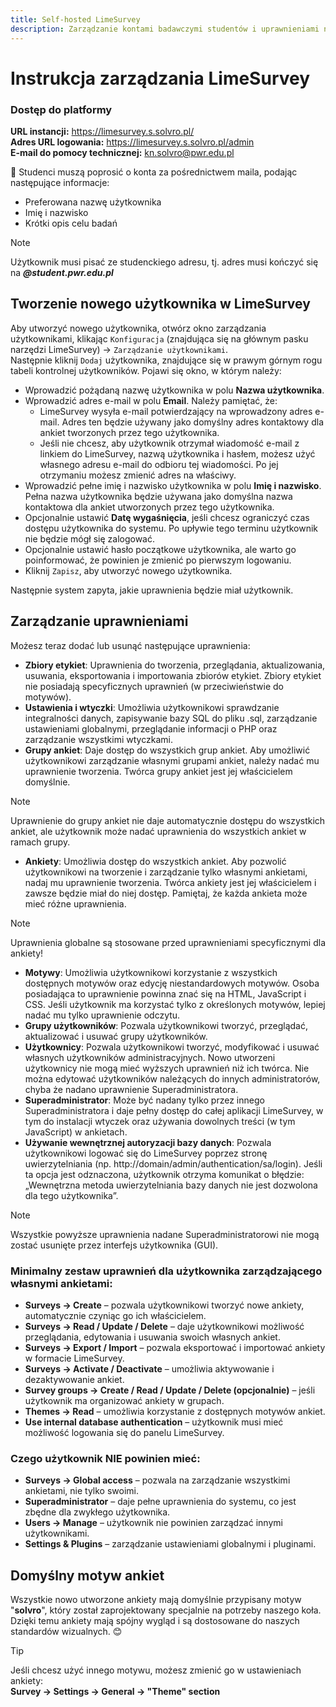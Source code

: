 ```yaml
---
title: Self-hosted LimeSurvey
description: Zarządzanie kontami badawczymi studentów i uprawnieniami na naszej platformie LimeSurvey
---
```


# Instrukcja zarządzania LimeSurvey

### Dostęp do platformy
**URL instancji:** https://limesurvey.s.solvro.pl/  
**Adres URL logowania:** https://limesurvey.s.solvro.pl/admin  
**E-mail do pomocy technicznej:** kn.solvro@pwr.edu.pl

📩 Studenci muszą poprosić o konta za pośrednictwem maila, podając następujące informacje:
- Preferowana nazwę użytkownika
- Imię i nazwisko
- Krótki opis celu badań

> [!NOTE]
> Użytkownik musi pisać ze studenckiego adresu, tj. adres musi kończyć się na ***@student.pwr.edu.pl***


## Tworzenie nowego użytkownika w LimeSurvey

Aby utworzyć nowego użytkownika, otwórz okno zarządzania użytkownikami, klikając `Konfiguracja` (znajdująca się na głównym pasku narzędzi LimeSurvey) → `Zarządzanie użytkownikami`.  
Następnie kliknij `Dodaj` użytkownika, znajdujące się w prawym górnym rogu tabeli kontrolnej użytkowników. Pojawi się okno, w którym należy:
- Wprowadzić pożądaną nazwę użytkownika w polu **Nazwa użytkownika**.
- Wprowadzić adres e-mail w polu **Email**. Należy pamiętać, że:
   - LimeSurvey wysyła e-mail potwierdzający na wprowadzony adres e-mail. Adres ten będzie używany jako domyślny adres kontaktowy dla ankiet tworzonych przez tego użytkownika.
   - Jeśli nie chcesz, aby użytkownik otrzymał wiadomość e-mail z linkiem do LimeSurvey, nazwą użytkownika i hasłem, możesz użyć własnego adresu e-mail do odbioru tej wiadomości. Po jej otrzymaniu możesz zmienić adres na właściwy.
- Wprowadzić pełne imię i nazwisko użytkownika w polu **Imię i nazwisko**. Pełna nazwa użytkownika będzie używana jako domyślna nazwa kontaktowa dla ankiet utworzonych przez tego użytkownika.
- Opcjonalnie ustawić **Datę wygaśnięcia**, jeśli chcesz ograniczyć czas dostępu użytkownika do systemu. Po upływie tego terminu użytkownik nie będzie mógł się zalogować.
- Opcjonalnie ustawić hasło początkowe użytkownika, ale warto go poinformować, że powinien je zmienić po pierwszym logowaniu.
- Kliknij `Zapisz`, aby utworzyć nowego użytkownika.

Następnie system zapyta, jakie uprawnienia będzie miał użytkownik.

## Zarządzanie uprawnieniami

Możesz teraz dodać lub usunąć następujące uprawnienia:
- **Zbiory etykiet**: Uprawnienia do tworzenia, przeglądania, aktualizowania, usuwania, eksportowania i importowania zbiorów etykiet. Zbiory etykiet nie posiadają specyficznych uprawnień (w przeciwieństwie do motywów).
- **Ustawienia i wtyczki**: Umożliwia użytkownikowi sprawdzanie integralności danych, zapisywanie bazy SQL do pliku .sql, zarządzanie ustawieniami globalnymi, przeglądanie informacji o PHP oraz zarządzanie wszystkimi wtyczkami.
- **Grupy ankiet**: Daje dostęp do wszystkich grup ankiet. Aby umożliwić użytkownikowi zarządzanie własnymi grupami ankiet, należy nadać mu uprawnienie tworzenia. Twórca grupy ankiet jest jej właścicielem domyślnie.
> [!NOTE]
> Uprawnienie do grupy ankiet nie daje automatycznie dostępu do wszystkich ankiet, ale użytkownik może nadać uprawnienia do wszystkich ankiet w ramach grupy.
- **Ankiety**: Umożliwia dostęp do wszystkich ankiet. Aby pozwolić użytkownikowi na tworzenie i zarządzanie tylko własnymi ankietami, nadaj mu uprawnienie tworzenia. Twórca ankiety jest jej właścicielem i zawsze będzie miał do niej dostęp. Pamiętaj, że każda ankieta może mieć różne uprawnienia.
> [!NOTE]
> Uprawnienia globalne są stosowane przed uprawnieniami specyficznymi dla ankiety!
- **Motywy**: Umożliwia użytkownikowi korzystanie z wszystkich dostępnych motywów oraz edycję niestandardowych motywów. Osoba posiadająca to uprawnienie powinna znać się na HTML, JavaScript i CSS. Jeśli użytkownik ma korzystać tylko z określonych motywów, lepiej nadać mu tylko uprawnienie odczytu.
- **Grupy użytkowników**: Pozwala użytkownikowi tworzyć, przeglądać, aktualizować i usuwać grupy użytkowników.
- **Użytkownicy**: Pozwala użytkownikowi tworzyć, modyfikować i usuwać własnych użytkowników administracyjnych. Nowo utworzeni użytkownicy nie mogą mieć wyższych uprawnień niż ich twórca. Nie można edytować użytkowników należących do innych administratorów, chyba że nadano uprawnienie Superadministratora.
- **Superadministrator**: Może być nadany tylko przez innego Superadministratora i daje pełny dostęp do całej aplikacji LimeSurvey, w tym do instalacji wtyczek oraz używania dowolnych treści (w tym JavaScript) w ankietach.
 - **Używanie wewnętrznej autoryzacji bazy danych**: Pozwala użytkownikowi logować się do LimeSurvey poprzez stronę uwierzytelniania (np. http://domain/admin/authentication/sa/login). Jeśli ta opcja jest odznaczona, użytkownik otrzyma komunikat o błędzie: „Wewnętrzna metoda uwierzytelniania bazy danych nie jest dozwolona dla tego użytkownika”.
> [!NOTE]
> Wszystkie powyższe uprawnienia nadane Superadministratorowi nie mogą zostać usunięte przez interfejs użytkownika (GUI).

### Minimalny zestaw uprawnień dla użytkownika zarządzającego własnymi ankietami:
- **Surveys → Create** – pozwala użytkownikowi tworzyć nowe ankiety, automatycznie czyniąc go ich właścicielem.
- **Surveys → Read / Update / Delete** – daje użytkownikowi możliwość przeglądania, edytowania i usuwania swoich własnych ankiet.
- **Surveys → Export / Import** – pozwala eksportować i importować ankiety w formacie LimeSurvey.
- **Surveys → Activate / Deactivate** – umożliwia aktywowanie i dezaktywowanie ankiet.
- **Survey groups → Create / Read / Update / Delete (opcjonalnie)** – jeśli użytkownik ma organizować ankiety w grupach.
- **Themes → Read** – umożliwia korzystanie z dostępnych motywów ankiet.
- **Use internal database authentication** – użytkownik musi mieć możliwość logowania się do panelu LimeSurvey.

### Czego użytkownik NIE powinien mieć:
- **Surveys → Global access** – pozwala na zarządzanie wszystkimi ankietami, nie tylko swoimi.
- **Superadministrator** – daje pełne uprawnienia do systemu, co jest zbędne dla zwykłego użytkownika.
- **Users → Manage** – użytkownik nie powinien zarządzać innymi użytkownikami.
- **Settings & Plugins** – zarządzanie ustawieniami globalnymi i pluginami.

## Domyślny motyw ankiet
Wszystkie nowo utworzone ankiety mają domyślnie przypisany motyw "**solvro**", który został zaprojektowany specjalnie na potrzeby naszego koła. Dzięki temu ankiety mają spójny wygląd i są dostosowane do naszych standardów wizualnych. 😊

> [!TIP]
> Jeśli chcesz użyć innego motywu, możesz zmienić go w ustawieniach ankiety:  
> **Survey → Settings → General → "Theme" section**

